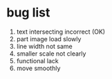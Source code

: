 # bug list

1. text intersecting incorrect (OK)
2. part image load slowly
3. line width not same
4. smaller scale not clearly
5. functional lack
6. move smoothly
